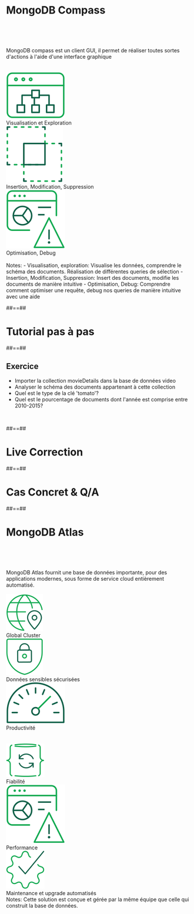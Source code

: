 <!-- .slide: class="sfeir-basic-slide"-->
# MongoDB Compass
<br><br><br>
<div>
  <span> MongoDB compass est un client GUI, il permet de réaliser toutes sortes d'actions à l'aide d'une interface graphique</span>
  <br><br><br>
  <div class="flex-row">
    <div>
      <div class="center">
        <img src="../assets/images/visualize_explore.svg">
      </div>
      <div>Visualisation et Exploration</div>
    </div>
    <div>
      <div class="center">
        <img src="../assets/images/modify.svg">
      </div>
      <div>Insertion, Modification, Suppression</div>
    </div>
    <div>
      <div class="center">
        <img src="../assets/images/anomalies.svg">
      </div>
      <div>Optimisation, Debug</div>
    </div>
  </div>
<div>
<br>
Notes: 
- Visualisation, exploration: Visualise les données, comprendre le schéma des documents. Réalisation de différentes queries de sélection
- Insertion, Modification, Suppression: Insert des documents, modifie les documents de manière intuitive
- Optimisation, Debug: Comprendre comment optimiser une requête, debug nos queries de manière intuitive avec une aide

##==##

<!-- .slide: class="transition-white sfeir-bg-blue" -->
# Tutorial pas à pas

##==##

<!-- .slide: class="transition-white exercice sfeir-bg-pink"-->
## Exercice
<div>
  <ul>
    <li>Importer la collection movieDetails dans la base de données video</li>
    <li>Analyser le schéma des documents appartenant à cette collection</li>
    <li>Quel est le type de la clé 'tomato'? </li>
    <li>Quel est le pourcentage de documents dont l'année est comprise entre 2010-2015?</li>
  </ul>
</div>
<br>

##==##
<!-- .slide: class="transition-white sfeir-bg-blue"-->
# Live Correction

##==##
<!-- .slide: class="transition-white sfeir-bg-blue"-->

# Cas Concret & Q/A

##==##

<!-- slide: class="transition-white sfeir-basic-slide"-->
# MongoDB Atlas
<br><br><br>
<div>
  <span>MongoDB Atlas fournit une base de données importante, pour des applications modernes, sous forme de service cloud entièrement automatisé.</span>
  <br><br>
  <div class="flex-row">
    <div>
      <div class="center">
        <img src="../assets/images/icon-network-pin.svg">
      </div>
      <div>Global Cluster</div>
    </div>
    <div>
      <div class="center">
        <img src="../assets/images/icon-lock-shield.svg">
      </div>
      <div>Données sensibles sécurisées</div>
    </div>
    <div>
      <div class="center">
        <img src="../assets/images/icon-action.svg">
      </div>
      <div>Productivité</div>
    </div>
  </div>
  <br><br>
  <div class="flex-row">
    <div>
      <div class="center">
        <img src="../assets/images/icon-backup.svg">
      </div>
      <div>Fiabilité</div>
    </div>
    <div>
      <div class="center">
        <img src="../assets/images/icon-performance.svg">
      </div>
      <div>Performance</div>
    </div>
    <div>
      <div class="center">
        <img src="../assets/images/icon-approved.svg">
      </div>
      <div>Maintenance et upgrade automatisés</div>
    </div>
  </div>
 
</div>
Notes: Cette solution est conçue et gérée par la même équipe que celle qui construit la base de données.
